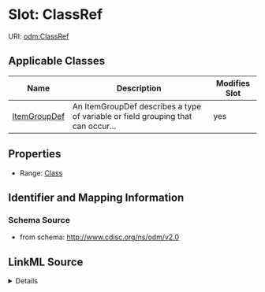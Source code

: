 # Slot: ClassRef

URI: [odm:ClassRef](http://www.cdisc.org/ns/odm/v2.0/ClassRef)



<!-- no inheritance hierarchy -->




## Applicable Classes

| Name | Description | Modifies Slot |
| --- | --- | --- |
[ItemGroupDef](ItemGroupDef.md) | An ItemGroupDef describes a type of variable or field grouping that can occur... |  yes  |







## Properties

* Range: [Class](Class.md)





## Identifier and Mapping Information







### Schema Source


* from schema: http://www.cdisc.org/ns/odm/v2.0




## LinkML Source

<details>
```yaml
name: ClassRef
from_schema: http://www.cdisc.org/ns/odm/v2.0
rank: 1000
identifier: false
alias: ClassRef
domain_of:
- ItemGroupDef
range: Class

```
</details>